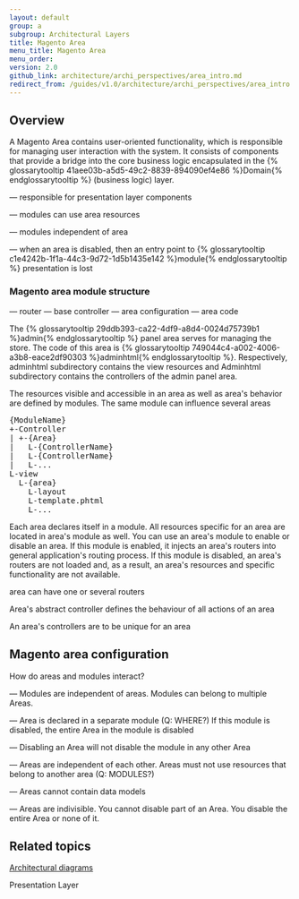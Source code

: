 ```yaml
---
layout: default
group: a
subgroup: Architectural Layers
title: Magento Area
menu_title: Magento Area
menu_order:
version: 2.0
github_link: architecture/archi_perspectives/area_intro.md
redirect_from: /guides/v1.0/architecture/archi_perspectives/area_intro.html
---
```


## Overview

A Magento Area contains user-oriented functionality, which is responsible for managing user interaction with the system. It consists of components that provide a bridge into the core business logic encapsulated in the {% glossarytooltip 41aee03b-a5d5-49c2-8839-894090ef4e86 %}Domain{% endglossarytooltip %} (business logic) layer.

— responsible for presentation layer components

— modules can use area resources

— modules independent of area

— when an area is disabled, then an entry point to {% glossarytooltip c1e4242b-1f1a-44c3-9d72-1d5b1435e142 %}module{% endglossarytooltip %} presentation is lost

### Magento area module structure

— router
— base controller
— area configuration
— area code

The {% glossarytooltip 29ddb393-ca22-4df9-a8d4-0024d75739b1 %}admin{% endglossarytooltip %} panel area serves for managing the store. The code of this area is {% glossarytooltip 749044c4-a002-4006-a3b8-eace2df90303 %}adminhtml{% endglossarytooltip %}. Respectively, adminhtml subdirectory contains the view resources and Adminhtml subdirectory contains the controllers of the admin panel area.

The resources visible and accessible in an area as well as area's behavior are defined by modules. The same module can influence several areas

<pre>
{ModuleName}
+-Controller
| +-{Area}
|   L-{ControllerName}
|   L-{ControllerName}
|   L-...
L-view
  L-{area}
    L-layout
    L-template.phtml
    L-...
</pre>

Each area declares itself in a module. All resources specific for an area are located in area's module as well.
You can use an area's module to enable or disable an area. If this module is enabled, it injects an area's routers into general application's routing process. If this module is disabled, an area's routers are not loaded and, as a result, an area's resources and specific functionality are not available.

area can have one or several routers

Area's abstract controller defines the behaviour of all actions of an area

An area's controllers are to be unique for an area

## Magento area configuration

How do areas and modules interact?

— Modules are independent of areas. Modules can belong to multiple Areas.

— Area is declared in a separate module (Q: WHERE?) If this module is disabled, the entire Area in the module is disabled

— Disabling an Area will not disable the module in any other Area

— Areas are independent of each other. Areas must not use resources that belong to another area (Q: MODULES?)

— Areas cannot contain data models

— Areas are indivisible. You cannot disable part of an Area. You disable the entire Area or none of it.

## Related topics

<a href="{{page.baseurl}}architecture/archi_perspectives/arch_diagrams.html">Architectural diagrams</a>

Presentation Layer

